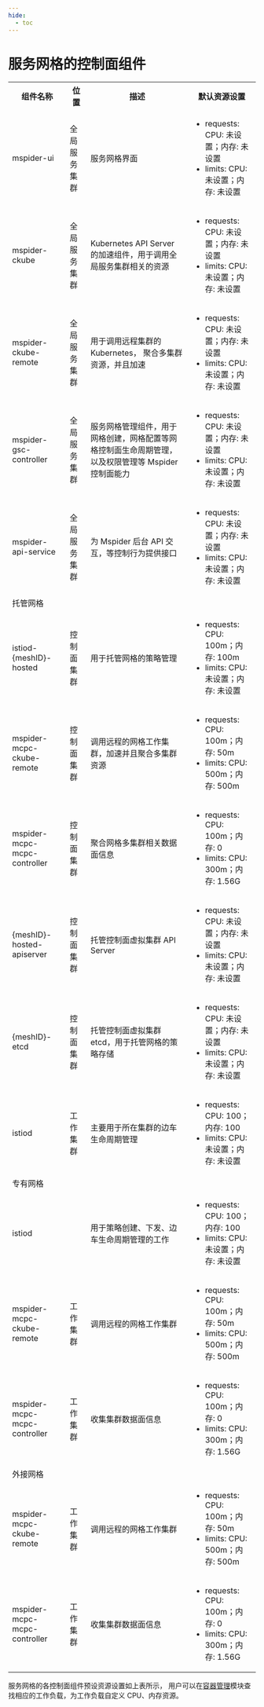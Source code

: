 ```yaml
---
hide:
  - toc
---
```


# 服务网格的控制面组件

<table>
    <tr>
        <th>组件名称</th>
        <th>位置</th>
        <th>描述</th>
        <th>默认资源设置</th>
    </tr>
    <tr>
        <td>mspider-ui</td>
        <td>全局服务集群</td>
        <td>服务网格界面</td>
        <td>
            <ul>
                <li>requests: CPU: 未设置；内存: 未设置</li>
                <li>limits: CPU: 未设置；内存: 未设置</li>
            </ul>
        </td>
    </tr>
    <tr>
        <td>mspider-ckube</td>
        <td>全局服务集群</td>
        <td>Kubernetes API Server 的加速组件，用于调用全局服务集群相关的资源</td>
        <td>
            <ul>
                <li>requests: CPU: 未设置；内存: 未设置</li>
                <li>limits: CPU: 未设置；内存: 未设置</li>
            </ul>
        </td>
    </tr>
    <tr>
        <td>mspider-ckube-remote</td>
        <td>全局服务集群</td>
        <td>用于调用远程集群的 Kubernetes， 聚合多集群资源，并且加速</td>
        <td>
            <ul>
                <li>requests: CPU: 未设置；内存: 未设置</li>
                <li>limits: CPU: 未设置；内存: 未设置</li>
            </ul>
        </td>
    </tr>
    <tr>
        <td>mspider-gsc-controller</td>
        <td>全局服务集群</td>
        <td>服务网格管理组件，用于网格创建，网格配置等网格控制面生命周期管理，以及权限管理等 Mspider  控制面能力</td>
        <td>
            <ul>
                <li>requests: CPU: 未设置；内存: 未设置</li>
                <li>limits: CPU: 未设置；内存: 未设置</li>
            </ul>
        </td>
    </tr>
    <tr>
        <td>mspider-api-service</td>
        <td>全局服务集群</td>
        <td>为 Mspider 后台 API 交互，等控制行为提供接口</td>
        <td>
            <ul>
                <li>requests: CPU: 未设置；内存: 未设置</li>
                <li>limits: CPU: 未设置；内存: 未设置</li>
            </ul>
        </td>
    </tr>
    <tr>
        <td>托管网格</td>
        <td></td>
        <td></td>
        <td></td>
    </tr>
    <tr>
        <td>istiod-{meshID}-hosted</td>
        <td>控制面集群</td>
        <td>用于托管网格的策略管理</td>
        <td>
            <ul>
                <li>requests: CPU: 100m；内存: 100m</li>
                <li>limits: CPU: 未设置；内存: 未设置</li>
            </ul>
        </td>
    </tr>
    <tr>
        <td>mspider-mcpc-ckube-remote</td>
        <td>控制面集群</td>
        <td>调用远程的网格工作集群，加速并且聚合多集群资源</td>
        <td>
            <ul>
                <li>requests: CPU: 100m；内存: 50m</li>
                <li>limits: CPU: 500m；内存: 500m</li>
            </ul>
        </td>
    </tr>
    <tr>
        <td>mspider-mcpc-mcpc-controller</td>
        <td>控制面集群</td>
        <td>聚合网格多集群相关数据面信息</td>
        <td>
            <ul>
                <li>requests: CPU: 100m；内存: 0</li>
                <li>limits: CPU: 300m；内存: 1.56G</li>
            </ul>
        </td>
    </tr>
    <tr>
        <td>{meshID}-hosted-apiserver</td>
        <td>控制面集群</td>
        <td>托管控制面虚拟集群 API Server</td>
        <td>
            <ul>
                <li>requests: CPU: 未设置；内存: 未设置</li>
                <li>limits: CPU: 未设置；内存: 未设置</li>
            </ul>
        </td>
    </tr>
    <tr>
        <td>{meshID}-etcd</td>
        <td>控制面集群</td>
        <td>托管控制面虚拟集群 etcd，用于托管网格的策略存储</td>
        <td>
            <ul>
                <li>requests: CPU: 未设置；内存: 未设置</li>
                <li>limits: CPU: 未设置；内存: 未设置</li>
            </ul>
        </td>
    </tr>
    <tr>
        <td>istiod</td>
        <td>工作集群</td>
        <td>主要用于所在集群的边车生命周期管理</td>
        <td>
            <ul>
                <li>requests: CPU: 100；内存: 100</li>
                <li>limits: CPU: 未设置；内存: 未设置</li>
            </ul>
        </td>
    </tr>
    <tr>
        <td>专有网格</td>
        <td></td>
        <td></td>
        <td></td>
    </tr>
    <tr>
        <td>istiod</td>
        <td></td>
        <td>用于策略创建、下发、边车生命周期管理的工作</td>
        <td>
            <ul>
                <li>requests: CPU: 100；内存: 100</li>
                <li>limits: CPU: 未设置；内存: 未设置</li>
            </ul>
        </td>
    </tr>
    <tr>
        <td>mspider-mcpc-ckube-remote</td>
        <td>工作集群</td>
        <td>调用远程的网格工作集群</td>
        <td>
            <ul>
                <li>requests: CPU: 100m；内存: 50m</li>
                <li>limits: CPU: 500m；内存: 500m</li>
            </ul>
        </td>
    </tr>
    <tr>
        <td>mspider-mcpc-mcpc-controller</td>
        <td>工作集群</td>
        <td>收集集群数据面信息</td>
        <td>
            <ul>
                <li>requests: CPU: 100m；内存: 0</li>
                <li>limits: CPU: 300m；内存: 1.56G</li>
            </ul>
        </td>
    </tr>
    <tr>
        <td>外接网格</td>
        <td></td>
        <td></td>
        <td></td>
    </tr>
    <tr>
        <td>mspider-mcpc-ckube-remote</td>
        <td>工作集群</td>
        <td>调用远程的网格工作集群</td>
        <td>
            <ul>
                <li>requests: CPU: 100m；内存: 50m</li>
                <li>limits: CPU: 500m；内存: 500m</li>
            </ul>
        </td>
    </tr>
    <tr>
        <td>mspider-mcpc-mcpc-controller</td>
        <td>工作集群</td>
        <td>收集集群数据面信息</td>
        <td>
            <ul>
                <li>requests: CPU: 100m；内存: 0</li>
                <li>limits: CPU: 300m；内存: 1.56G</li>
            </ul>
        </td>
    </tr>
</table>

服务网格的各控制面组件预设资源设置如上表所示，
用户可以在[容器管理](../../../kpanda/user-guide/workloads/create-deployment.md)模块查找相应的工作负载，为工作负载自定义 CPU、内存资源。
